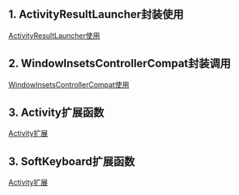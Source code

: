 ## 1. ActivityResultLauncher封装使用
[ActivityResultLauncher使用](ActivityResult.MD)


## 2. WindowInsetsControllerCompat封装调用
[WindowInsetsControllerCompat使用](https://github.com/SheTieJun/BaseKit/wiki/WindowInsetsControllerCompat%E4%BD%BF%E7%94%A8)

## 3. Activity扩展函数
[Activity扩展](ActivityExt.MD)

## 3. SoftKeyboard扩展函数
[Activity扩展](SoftKeyboardExt.MD)
   

